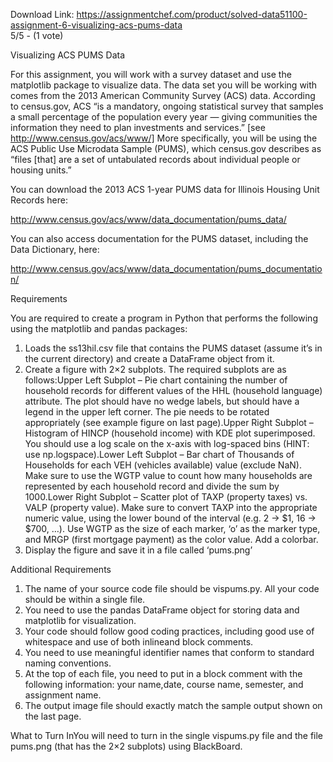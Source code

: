Download Link: https://assignmentchef.com/product/solved-data51100-assignment-6-visualizing-acs-pums-data
<br>
5/5 - (1 vote)

Visualizing ACS PUMS Data

For this assignment, you will work with a survey dataset and use the matplotlib package to visualize data. The data set you will be working with comes from the 2013 American Community Survey (ACS) data. According to census.gov, ACS “is a mandatory, ongoing statistical survey that samples a small percentage of the population every year — giving communities the information they need to plan investments and services.” [see http://www.census.gov/acs/www/] More specifically, you will be using the ACS Public Use Microdata Sample (PUMS), which census.gov describes as “files [that] are a set of untabulated records about individual people or housing units.”

You can download the 2013 ACS 1-year PUMS data for Illinois Housing Unit Records here:

http://www.census.gov/acs/www/data_documentation/pums_data/

You can also access documentation for the PUMS dataset, including the Data Dictionary, here:

http://www.census.gov/acs/www/data_documentation/pums_documentation/

Requirements

You are required to create a program in Python that performs the following using the matplotlib and pandas packages:

<ol>

 <li>Loads the ss13hil.csv file that contains the PUMS dataset (assume it’s in the current directory) and create a DataFrame object from it.</li>

 <li>Create a figure with 2×2 subplots. The required subplots are as follows:Upper Left Subplot – Pie chart containing the number of household records for different values of the HHL (household language) attribute. The plot should have no wedge labels, but should have a legend in the upper left corner. The pie needs to be rotated appropriately (see example figure on last page).Upper Right Subplot – Histogram of HINCP (household income) with KDE plot superimposed. You should use a log scale on the x-axis with log-spaced bins (HINT: use np.logspace).Lower Left Subplot – Bar chart of Thousands of Households for each VEH (vehicles available) value (exclude NaN). Make sure to use the WGTP value to count how many households are represented by each household record and divide the sum by 1000.Lower Right Subplot – Scatter plot of TAXP (property taxes) vs. VALP (property value). Make sure to convert TAXP into the appropriate numeric value, using the lower bound of the interval (e.g. 2 -&gt; $1, 16 -&gt; $700, …). Use WGTP as the size of each marker, ‘o’ as the marker type, and MRGP (first mortgage payment) as the color value. Add a colorbar.</li>

 <li>Display the figure and save it in a file called ‘pums.png’</li>

</ol>

Additional Requirements

<ol>

 <li>The name of your source code file should be vispums.py. All your code should be within a single file.</li>

 <li>You need to use the pandas DataFrame object for storing data and matplotlib for visualization.</li>

 <li>Your code should follow good coding practices, including good use of whitespace and use of both inlineand block comments.</li>

 <li>You need to use meaningful identifier names that conform to standard naming conventions.</li>

 <li>At the top of each file, you need to put in a block comment with the following information: your name,date, course name, semester, and assignment name.</li>

 <li>The output image file should exactly match the sample output shown on the last page.</li>

</ol>

What to Turn InYou will need to turn in the single vispums.py file and the file pums.png (that has the 2×2 subplots) using BlackBoard.